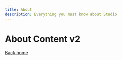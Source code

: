 ```yaml
---
title: About
description: Everything you must know about Studio
---
```


# About Content v2

[Back home](/)
